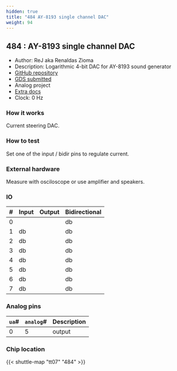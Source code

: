 ```yaml
---
hidden: true
title: "484 AY-8193 single channel DAC"
weight: 94
---
```


## 484 : AY-8193 single channel DAC

* Author: ReJ aka Renaldas Zioma
* Description: Logarithmic 4-bit DAC for AY-8193 sound generator
* [GitHub repository](https://github.com/rejunity/tt07-analog-dac-ay8913)
* [GDS submitted](https://github.com/rejunity/tt07-analog-dac-ay8913/actions/runs/9210996292)
* Analog project
* [Extra docs]()
* Clock: 0 Hz

<!---

This file is used to generate your project datasheet. Please fill in the information below and delete any unused
sections.

You can also include images in this folder and reference them in the markdown. Each image must be less than
512 kb in size, and the combined size of all images must be less than 1 MB.
-->


### How it works

Current steering DAC.

### How to test

Set one of the input / bidir pins to regulate current.

### External hardware

Measure with osciloscope or use amplifier and speakers.


### IO

| #             | Input    | Output   | Bidirectional   |
| ------------- | -------- | -------- | --------------- |
| 0 |   |   | db        |
| 1 | db  |   | db        |
| 2 | db  |   | db        |
| 3 | db  |   | db        |
| 4 | db  |   | db        |
| 5 | db  |   | db        |
| 6 | db  |   | db        |
| 7 | db  |   | db        |

### Analog pins

| `ua`#        | `analog`#        | Description         |
| ------------ | ---------------- | ------------------- |
| 0 | 5 | output           |

### Chip location

{{< shuttle-map "tt07" "484" >}}
